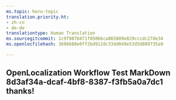 ```yaml
---
ms.topic: hero-topic
translation.priority.ht:
- zh-cn
- de-de
translationtype: Human Translation
ms.sourcegitcommit: 1c9f987b871f05066ca865889e829cccdc27de34
ms.openlocfilehash: 3686688e0ff2bd912dc33dd049e53d5d889735a9

---
```

## OpenLocalization Workflow Test MarkDown 8d3af34a-dcaf-4bf8-8387-f3fb5a0a7dc1 thanks!



<!--HONumber=Sep16_HO1-->


